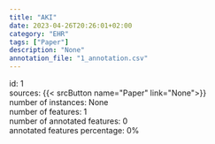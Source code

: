 ```yaml
---
title: "AKI"
date: 2023-04-26T20:26:01+02:00
category: "EHR"
tags: ["Paper"]
description: "None"
annotation_file: "1_annotation.csv"
---
```

id: 1 \
sources: {{< srcButton name="Paper" link="None">}}  \
number of instances: None \
number of features: 1 \
number of annotated features: 0 \
annotated features percentage: 0% 
